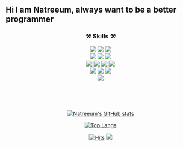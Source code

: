 ## Hi I am Natreeum, always want to be a better programmer

<div align=center><h3>⚒️ Skills ⚒️</h3>


<img src="https://img.shields.io/badge/javascript-F7DF1E?style=for-the-badge&logo=javascript&logoColor=black">
<img src="https://img.shields.io/badge/solidity-363636?style=for-the-badge&logo=solidity&logoColor=white">
<img src="https://img.shields.io/badge/typescript-3178C6?style=for-the-badge&logo=typescript&logoColor=white">
  <br>
<img src="https://img.shields.io/badge/html5-E34F26?style=for-the-badge&logo=html5&logoColor=white"> 
<img src="https://img.shields.io/badge/css-1572B6?style=for-the-badge&logo=css3&logoColor=white"> 
<img src="https://img.shields.io/badge/react-61DAFB?style=for-the-badge&logo=react&logoColor=black"> 
  <br>
<img src="https://img.shields.io/badge/node.js-339933?style=for-the-badge&logo=Node.js&logoColor=white">
<img src="https://img.shields.io/badge/amazon aws-232F3E?style=for-the-badge&logo=Amazon AWS&logoColor=white">
<img src="https://img.shields.io/badge/express-000000?style=for-the-badge&logo=EXPRESS&logoColor=white">
<img src="https://img.shields.io/badge/Nest JS-E0234E?style=for-the-badge&logo=NESTJS&logoColor=white">
  <br>
<img src="https://img.shields.io/badge/mysql-4479A1?style=for-the-badge&logo=mysql&logoColor=white">
<img src="https://img.shields.io/badge/postgresql-4169E1?style=for-the-badge&logo=postgresql&logoColor=white">
<img src="https://img.shields.io/badge/prisma-2D3748?style=for-the-badge&logo=Prisma&logoColor=white">
  <br>
<img src="https://img.shields.io/badge/discordjs-5865f2?style=for-the-badge&logo=discord&logoColor=white">

</br></br></br>


[![Natreeum's GitHub stats](https://github-readme-stats.vercel.app/api?username=natreeum&show_icons=true&theme=vue-dark&count_private=true)](https://github.com/anuraghazra/github-readme-stats)

[![Top Langs](https://github-readme-stats.vercel.app/api/top-langs/?username=natreeum&layout=compact)](https://github.com/anuraghazra/github-readme-stats)

[![Hits](https://hits.seeyoufarm.com/api/count/incr/badge.svg?url=https%3A%2F%2Fgithub.com%2Fmin-0&count_bg=%2345DF22&title_bg=%23555555&icon=github.svg&icon_color=%23FFE4C4&title=hits&edge_flat=false)](https://hits.seeyoufarm.com)
<a href="https://blog.naver.com/kmscompany"><img src="https://img.shields.io/badge/My tech blog-A9BCF5?style=flat-square&logo=GitHub Sponsors&logoColor=white&link=https://blog.naver.com/kmscompany"/></a>

</div>
